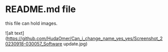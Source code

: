 # README.md file

this file can hold images.

![alt text](https://github.com/HudaOmer/Can_i_change_name_yes_yes/Screenshot_20230918-030057_Software update.jpg)
